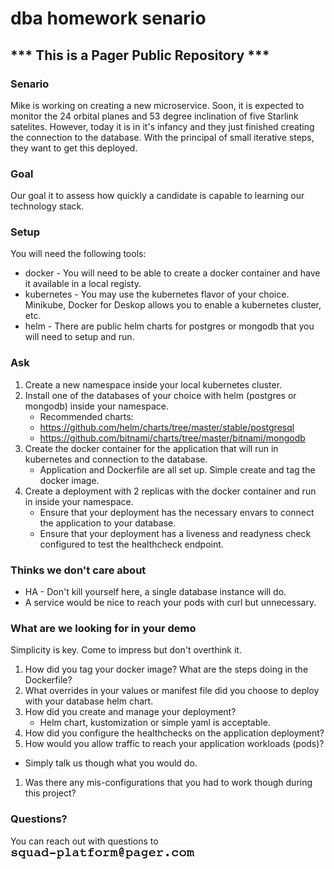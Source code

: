 # dba homework senario
## \*\*\* This is a Pager Public Repository \*\*\*

### Senario
Mike is working on creating a new microservice. Soon, it is expected to monitor the 24 orbital planes and 53 degree inclination of five Starlink satelites. However, today it is in it's infancy and they just finished creating the connection to the database. With the principal of small iterative steps, they want to get this deployed.

### Goal
Our goal it to assess how quickly a candidate is capable to learning our technology stack.
### Setup
You will need the following tools:
- docker - You will need to be able to create a docker container and have it available in a local registy.
- kubernetes - You may use the kubernetes flavor of your choice. Minikube, Docker for Deskop allows you to enable a kubernetes cluster, etc.
- helm - There are public helm charts for postgres or mongodb that you will need to setup and run.

### Ask
1. Create a new namespace inside your local kubernetes cluster.
1. Install one of the databases of your choice with helm (postgres or mongodb) inside your namespace.
    - Recommended charts:
    - https://github.com/helm/charts/tree/master/stable/postgresql
    - https://github.com/bitnami/charts/tree/master/bitnami/mongodb
1. Create the docker container for the application that will run in kubernetes and connection to the database.
    - Application and Dockerfile are all set up. Simple create and tag the docker image.
1. Create a deployment with 2 replicas with the docker container and run in inside your namespace.
    - Ensure that your deployment has the necessary envars to connect the application to your database.
    - Ensure that your deployment has a liveness and readyness check configured to test the healthcheck endpoint.

### Thinks we don't care about
- HA - Don't kill yourself here, a single database instance will do.
- A service would be nice to reach your pods with curl but unnecessary.

### What are we looking for in your demo
Simplicity is key. Come to impress but don't overthink it.
1. How did you tag your docker image? What are the steps doing in the Dockerfile?
1. What overrides in your values or manifest file did you choose to deploy with your database helm chart.
1. How did you create and manage your deployment?
    - Helm chart, kustomization or simple yaml is acceptable.
1. How did you configure the healthchecks on the application deployment?
1. How would you allow traffic to reach your application workloads (pods)?
  - Simply talk us though what you would do.
1. Was there any mis-configurations that you had to work though during this project?

### Questions?
You can reach out with questions to ![email address image](https://github.com/pagerinc/platform-homework/raw/master/email-address-image.gif)

